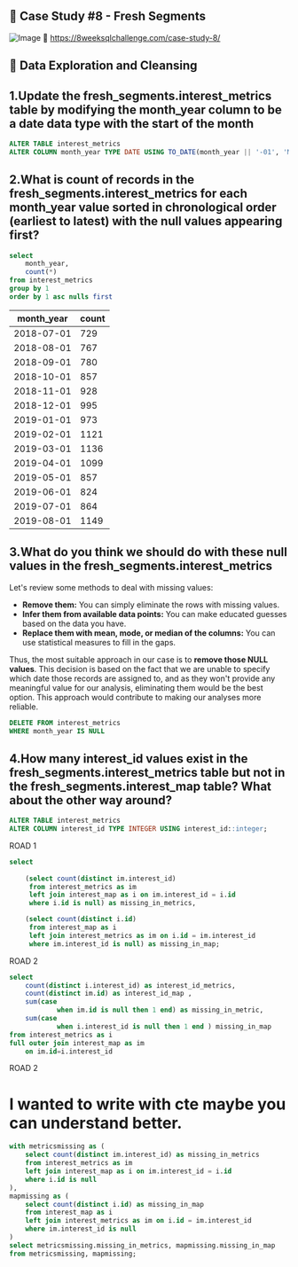 ## 🍊 Case Study #8 - Fresh Segments
![Image](https://8weeksqlchallenge.com/images/case-study-designs/8.png)
🔗 https://8weeksqlchallenge.com/case-study-8/
## 🚮 Data Exploration and Cleansing 
## 1.Update the fresh_segments.interest_metrics table by modifying the month_year column to be a date data type with the start of the month
````sql
ALTER TABLE interest_metrics
ALTER COLUMN month_year TYPE DATE USING TO_DATE(month_year || '-01', 'MM-YYYY-DD');
````
## 2.What is count of records in the fresh_segments.interest_metrics for each month_year value sorted in chronological order (earliest to latest) with the null values appearing first?
````sql
select 
	month_year,
	count(*)
from interest_metrics
group by 1
order by 1 asc nulls first
````
| month_year  | count |
|-------------|-------|
| 2018-07-01  |  729  |
| 2018-08-01  |  767  |
| 2018-09-01  |  780  |
| 2018-10-01  |  857  |
| 2018-11-01  |  928  |
| 2018-12-01  |  995  |
| 2019-01-01  |  973  |
| 2019-02-01  | 1121  |
| 2019-03-01  | 1136  |
| 2019-04-01  | 1099  |
| 2019-05-01  |  857  |
| 2019-06-01  |  824  |
| 2019-07-01  |  864  |
| 2019-08-01  | 1149  |

## 3.What do you think we should do with these null values in the fresh_segments.interest_metrics

Let's review some methods to deal with missing values:
- **Remove them:** You can simply eliminate the rows with missing values.
- **Infer them from available data points:** You can make educated guesses based on the data you have.
- **Replace them with mean, mode, or median of the columns:** You can use statistical measures to fill in the gaps.

Thus, the most suitable approach in our case is to **remove those NULL values**. This decision is based on the fact that we are unable to specify which date those records are assigned to, and as they won't provide any meaningful value for our analysis, eliminating them would be the best option. This approach would contribute to making our analyses more reliable.

````sql
DELETE FROM interest_metrics
WHERE month_year IS NULL
````
## 4.How many interest_id values exist in the fresh_segments.interest_metrics table but not in the fresh_segments.interest_map table? What about the other way around?

````sql
ALTER TABLE interest_metrics
ALTER COLUMN interest_id TYPE INTEGER USING interest_id::integer;
````
ROAD 1
````sql
select
	
    (select count(distinct im.interest_id) 
     from interest_metrics as im
     left join interest_map as i on im.interest_id = i.id
     where i.id is null) as missing_in_metrics,

    (select count(distinct i.id)
     from interest_map as i
     left join interest_metrics as im on i.id = im.interest_id
     where im.interest_id is null) as missing_in_map;
````
ROAD 2
````sql
select 
	count(distinct i.interest_id) as interest_id_metrics,
	count(distinct im.id) as interest_id_map ,
	sum(case 
	   		when im.id is null then 1 end) as missing_in_metric,
	sum(case
	   		when i.interest_id is null then 1 end ) missing_in_map
from interest_metrics as i
full outer join interest_map as im
	on im.id=i.interest_id
````
ROAD 2
# I wanted to write with cte maybe you can understand better.
````sql
with metricsmissing as (
    select count(distinct im.interest_id) as missing_in_metrics
    from interest_metrics as im
    left join interest_map as i on im.interest_id = i.id
    where i.id is null
),
mapmissing as (
    select count(distinct i.id) as missing_in_map
    from interest_map as i
    left join interest_metrics as im on i.id = im.interest_id
    where im.interest_id is null
)
select metricsmissing.missing_in_metrics, mapmissing.missing_in_map
from metricsmissing, mapmissing;
````
